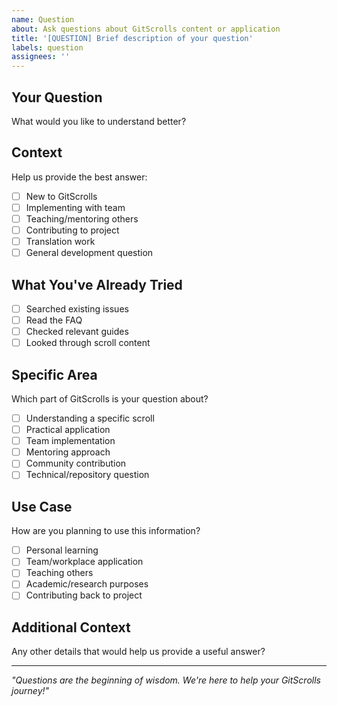 ```yaml
---
name: Question
about: Ask questions about GitScrolls content or application
title: '[QUESTION] Brief description of your question'
labels: question
assignees: ''
---
```


## Your Question
What would you like to understand better?

## Context
Help us provide the best answer:
- [ ] New to GitScrolls
- [ ] Implementing with team
- [ ] Teaching/mentoring others
- [ ] Contributing to project
- [ ] Translation work
- [ ] General development question

## What You've Already Tried
- [ ] Searched existing issues
- [ ] Read the FAQ
- [ ] Checked relevant guides
- [ ] Looked through scroll content

## Specific Area
Which part of GitScrolls is your question about?
- [ ] Understanding a specific scroll
- [ ] Practical application
- [ ] Team implementation
- [ ] Mentoring approach
- [ ] Community contribution
- [ ] Technical/repository question

## Use Case
How are you planning to use this information?
- [ ] Personal learning
- [ ] Team/workplace application
- [ ] Teaching others
- [ ] Academic/research purposes
- [ ] Contributing back to project

## Additional Context
Any other details that would help us provide a useful answer?

---

*"Questions are the beginning of wisdom. We're here to help your GitScrolls journey!"*